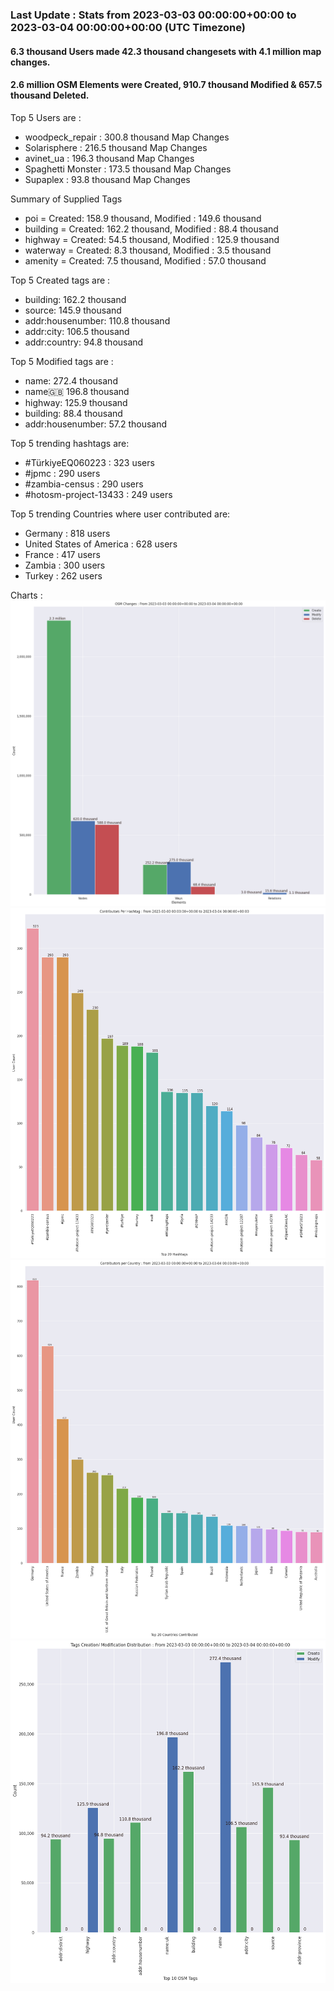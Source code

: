 ### Last Update : Stats from 2023-03-03 00:00:00+00:00 to 2023-03-04 00:00:00+00:00 (UTC Timezone)

#### 6.3 thousand Users made 42.3 thousand changesets with 4.1 million map changes.
#### 2.6 million OSM Elements were Created, 910.7 thousand Modified & 657.5 thousand Deleted.

Top 5 Users are : 
- woodpeck_repair : 300.8 thousand Map Changes
- Solarisphere : 216.5 thousand Map Changes
- avinet_ua : 196.3 thousand Map Changes
- Spaghetti Monster : 173.5 thousand Map Changes
- Supaplex : 93.8 thousand Map Changes

Summary of Supplied Tags
- poi = Created: 158.9 thousand, Modified : 149.6 thousand
- building = Created: 162.2 thousand, Modified : 88.4 thousand
- highway = Created: 54.5 thousand, Modified : 125.9 thousand
- waterway = Created: 8.3 thousand, Modified : 3.5 thousand
- amenity = Created: 7.5 thousand, Modified : 57.0 thousand


Top 5 Created tags are :
- building: 162.2 thousand
- source: 145.9 thousand
- addr:housenumber: 110.8 thousand
- addr:city: 106.5 thousand
- addr:country: 94.8 thousand


Top 5 Modified tags are :
- name: 272.4 thousand
- name:uk: 196.8 thousand
- highway: 125.9 thousand
- building: 88.4 thousand
- addr:housenumber: 57.2 thousand


Top 5 trending hashtags are:
- #TürkiyeEQ060223 : 323 users
- #jpmc : 290 users
- #zambia-census : 290 users
- #hotosm-project-13433 : 249 users


Top 5 trending Countries where user contributed are:
- Germany : 818 users
- United States of America : 628 users
- France : 417 users
- Zambia : 300 users
- Turkey : 262 users


 Charts : 
![Alt text](./charts/osm_changes.png) 
![Alt text](./charts/users_per_hashtag.png) 
![Alt text](./charts/users_per_country.png) 
![Alt text](./charts/tags.png) 

